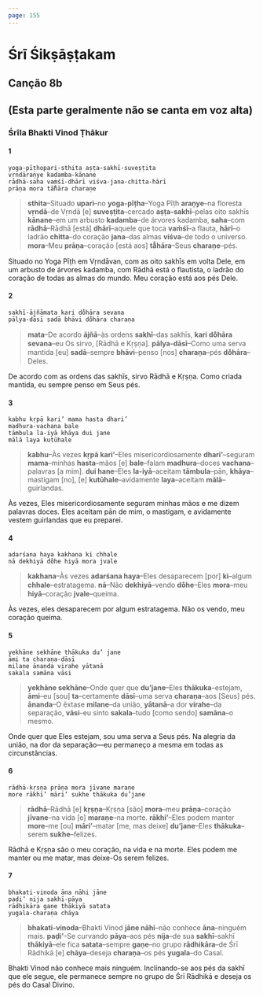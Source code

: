 ```yaml
---
page: 155
---
```


# Śrī Śikṣāṣṭakam

## Canção 8b

## (Esta parte geralmente não se canta em voz alta)

### Śrīla Bhakti Vinod Ṭhākur

#### 1

    yoga-pīṭhopari-sthita aṣṭa-sakhī-suveṣṭita
    vṛndāraṇye kadamba-kānane
    rādhā-saha vaṁśī-dhārī viśva-jana-chitta-hārī
    prāṇa mora tā̐hāra charaṇe

> **sthita**–Situado **upari**–no **yoga-pīṭha**–Yoga Pīṭh **araṇye**–na floresta **vṛndā**–de Vṛndā [e] **suveṣṭita**–cercado **aṣṭa-sakhī**–pelas oito sakhīs **kānane**–em um arbusto **kadamba**–de árvores kadamba, **saha**–com **rādhā**–Rādhā [está] **dhārī**–aquele que toca **vaṁśī**–a flauta, **hārī**–o ladrão **chitta**–do coração **jana**–das almas **viśva**–de todo o universo. **mora**–Meu **prāṇa**–coração [está aos] **tā̐hāra**–Seus **charaṇe**–pés.

Situado no Yoga Pīṭh em Vṛndāvan, com as oito sakhīs em volta Dele, em um arbusto de árvores kadamba, com Rādhā está o flautista, o ladrão do coração de todas as almas do mundo. Meu coração está aos pés Dele.

#### 2

    sakhī-ājñāmata kari do̐hāra sevana
    pālya-dāsī sadā bhāvi do̐hāra charaṇa

> **mata**–De acordo **ājñā**–às ordens **sakhī**–das sakhīs, **kari do̐hāra sevana**–eu Os sirvo, [Rādhā e Kṛṣṇa]. **pālya-dāsī**–Como uma serva mantida [eu] **sadā**–sempre **bhāvi**–penso [nos] **charaṇa**–pés **do̐hāra**–Deles.

De acordo com as ordens das sakhīs, sirvo Rādhā e Kṛṣṇa. Como criada mantida, eu sempre penso em Seus pés.

#### 3

    kabhu kṛpā kari’ mama hasta dhari’
    madhura-vachana bale
    tāmbula la-iyā khāya dui jane
    mālā laya kutūhale

> **kabhu**–Às vezes **kṛpā kari’**–Eles misericordiosamente **dhari’**–seguram **mama**–minhas **hasta**–mãos [e] **bale**–falam **madhura**–doces **vachana**–palavras [a mim]. **dui hane**–Eles **la-iyā**–aceitam **tāmbula**–pān, **khāya**–mastigam [no], [e] **kutūhale**–avidamente **laya**–aceitam **mālā**–guirlandas.

Às vezes, Eles misericordiosamente seguram minhas mãos e me dizem palavras doces. Eles aceitam pān de mim, o mastigam, e avidamente vestem guirlandas que eu preparei.

#### 4

    adarśana haya kakhana ki chhale
    nā dekhiyā do̐he hiyā mora jvale

> **kakhana**–Às vezes **adarśana haya**–Eles desaparecem [por] **ki**–algum **chhale**–estratagema. **nā**–Não **dekhiyā**–vendo **do̐he**–Eles **mora**–meu **hiyā**–coração **jvale**–queima.

Às vezes, eles desaparecem por algum estratagema. Não os vendo, meu coração queima.

#### 5

    yekhāne sekhāne thākuka du’ jane
    āmi ta charaṇa-dāsī
    milane ānanda virahe yātanā
    sakala samāna vāsi

> **yekhāne sekhāne**–Onde quer que **du’jane**–Eles **thākuka**–estejam, **āmi**–eu [sou] **ta**–certamente **dāsī**–uma serva **charaṇa**–aos [Seus] pés. **ānanda**–O êxtase **milane**–da união, **yātanā**–a dor **virahe**–da separação, **vāsi**–eu sinto **sakala**–tudo [como sendo] **samāna**–o mesmo.

Onde quer que Eles estejam, sou uma serva a Seus pés. Na alegria da união, na dor da separação—eu permaneço a mesma em todas as circunstâncias.

#### 6

    rādhā-kṛṣṇa prāṇa mora jīvane maraṇe
    more rākhi’ māri’ sukhe thākuka du’jane

> **rādhā**–Rādhā [e] **kṛṣṇa**–Kṛṣṇa [são] **mora**–meu **prāṇa**–coração **jīvane**–na vida [e] **maraṇe**–na morte. **rākhi’**–Eles podem manter **more**–me [ou] **māri’**–matar [me, mas deixe] **du’jane**–Eles **thākuka**–serem **sukhe**–felizes.

Rādhā e Kṛṣṇa são o meu coração, na vida e na morte. Eles podem me manter ou me matar, mas deixe-Os serem felizes.

#### 7

    bhakati-vinoda āna nāhi jāne
    paḍi’ nija sakhī-pāya
    rādhikāra gaṇe thākiyā satata
    yugala-charaṇa chāya

> **bhakati-vinoda**–Bhakti Vinod **jāne nāhi**–não conhece **āna**–ninguém mais. **paḍi’**–Se curvando **pāya**–aos pés **nija**–de sua **sakhī**–sakhī **thākiyā**–ele fica **satata**–sempre **gaṇe**–no grupo **rādhikāra**–de Śrī Rādhikā [e] **chāya**–deseja **charaṇa**–os pés **yugala**–do Casal.

Bhakti Vinod não conhece mais ninguém. Inclinando-se aos pés da sakhī que ele segue, ele permanece sempre no grupo de Śrī Rādhikā e deseja os pés do Casal Divino.

